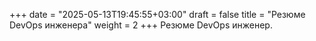 +++
date = "2025-05-13T19:45:55+03:00"
draft = false
title = "Резюме DevOps инженера"
weight = 2
+++
Резюме DevOps инженер.
